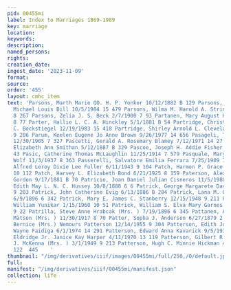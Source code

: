 ```yaml
---
pid: 00455mi
label: Index to Marriages 1869-1989
key: marriage
location: 
keywords: 
description: 
named_persons: 
rights: 
creation_date: 
ingest_date: '2023-11-09'
format: 
source: 
order: '455'
layout: cmhc_item
text: 'Parsons, Marth Marie QO. H. P. Yonker 10/12/1882 B 129 Parsons, Shelby Lyn
  Michael Louis Bill 10/5/1984 15 479 Parsons, Wilma M. Harold A. Stringer 3/28/1934
  8 267 Parsons, Zelia J. S. Beck 2/7/1900 7 93 Partanen, Mary August Huhtala 8/17/1918
  8 77 Parter, Hallie L. C. A. Hinckley 5/1/1881 B 54 Partridge, Christine A. William
  C. Bockstiegel 12/19/1983 15 418 Partridge, Shirley Arnold L. Cleveland 8/13/1948
  9 206 Parum, Keelen Eugene Jo Anne Brown 9/26/1977 14 656 Pasageli, Tony Marie Farrera
  12/30/1905 7 327 Pascetti, Gerald A. Rosemary Blamey 7/12/1971 14 27 Pascoe, Andrew
  Elizabeth Ann Smithan 5/12/1887 B 329 Pascoe, Joseph H. Addie Fisher 2/26/1881 B
  43 Pasic, Catherine Thomas McLaughlin 11/25/1914 7 579 Pasquale, Mary (Mrs. ) Alexander
  Wolf 11/3/1937 8 363 Passerelli, Salvatore Emilia Ferrara 7/25/1909 7 448 Patch,
  Alfred Leroy Dixie Lee Fuller 6/11/1943 9 104 Patch, Harmon P. Grace R. Hower 9/30/1960
  10 112 Patch, Harvey L. Elizabeth Bond 6/21/1925 8 159 Paterson, Alexander Flora
  Gordon 9/17/1881 B 70 Patricio, Joan Daniel Julian Cisneros 11/5/1980 15 31 Patrick,
  Edith May L. N. C. Hussey 10/8/1888 6 6 Patrick, George Margarete Davilin 5/24/1948
  9 203 Patrick, John Catherine Evig 6/13/1886 B 284 Patrick, Lana M. Oliver Adams
  6/9/1896 6 342 Patrick, Mary E. James C. Stanberry 12/15/1948 9 211 Patrick, Sharon
  William Yunikar 1/15/1960 10 51 Patrick, William S. Elva Mary Garnes (Mrs. ) 9/30/1938
  9 22 Patrilla, Steve Anne Hrabcak (Mrs. ) 7/19/1896 6 345 Pattanen, August Mary
  Matson (Mrs. ) 11/30/1917 8 70 Patter, Sopha J. Anderson 6/27/1879 2 13 Patterson,
  Bernice (Mrs.) Nemours Patterson 12/14/1955 9 304 Patterson, Edith Juanita Charles
  Wayne Faidiga 6/1/1974 14 291 Patterson, Edward Anna Kavarick 9/5/1935 8 294 Patterson,
  Eldridge Jr. Janice Kay Harper 4/11/1970 13 119 Patterson, Gilbert R. Elizabeth
  J. McKenna (Mrs. ) 3/1/1949 9 213 Patterson, Hugh C. Minnie Hickman 4/11/1921 8
  122  445    '
thumbnail: "/img/derivatives/iiif/images/00455mi/full/250,/0/default.jpg"
full: 
manifest: "/img/derivatives/iiif/00455mi/manifest.json"
collection: life
---
```


